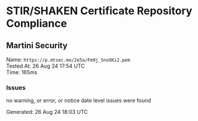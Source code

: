 # STIR/SHAKEN Certificate Repository Compliance

## Martini Security

Name: `https://p.mtsec.me/2e5a/Fm9j_SnoXKi2.pem`\
Tested At: 26 Aug 24 17:54 UTC\
Time: 165ms

### Issues

no warning, or error, or notice date level issues were found

Generated: 26 Aug 24 18:03 UTC